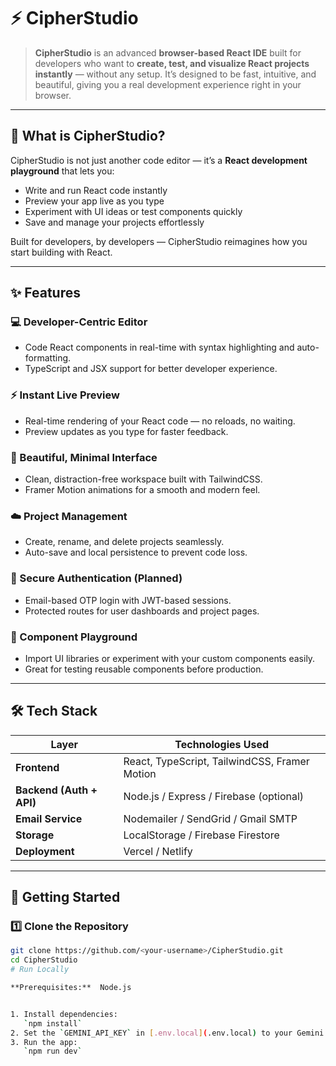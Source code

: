 # ⚡ CipherStudio

> **CipherStudio** is an advanced **browser-based React IDE** built for developers who want to **create, test, and visualize React projects instantly** — without any setup. It’s designed to be fast, intuitive, and beautiful, giving you a real development experience right in your browser.

---

## 🧠 What is CipherStudio?

CipherStudio is not just another code editor — it’s a **React development playground** that lets you:
- Write and run React code instantly
- Preview your app live as you type
- Experiment with UI ideas or test components quickly
- Save and manage your projects effortlessly

Built for developers, by developers — CipherStudio reimagines how you start building with React.

---

## ✨ Features

### 💻 Developer-Centric Editor
- Code React components in real-time with syntax highlighting and auto-formatting.
- TypeScript and JSX support for better developer experience.

### ⚡ Instant Live Preview
- Real-time rendering of your React code — no reloads, no waiting.
- Preview updates as you type for faster feedback.

### 🎨 Beautiful, Minimal Interface
- Clean, distraction-free workspace built with TailwindCSS.
- Framer Motion animations for a smooth and modern feel.

### ☁️ Project Management
- Create, rename, and delete projects seamlessly.
- Auto-save and local persistence to prevent code loss.

### 🔐 Secure Authentication (Planned)
- Email-based OTP login with JWT-based sessions.
- Protected routes for user dashboards and project pages.

### 🧩 Component Playground
- Import UI libraries or experiment with your custom components easily.
- Great for testing reusable components before production.

---

## 🛠️ Tech Stack

| Layer | Technologies Used |
|-------|-------------------|
| **Frontend** | React, TypeScript, TailwindCSS, Framer Motion |
| **Backend (Auth + API)** | Node.js / Express / Firebase (optional) |
| **Email Service** | Nodemailer / SendGrid / Gmail SMTP |
| **Storage** | LocalStorage / Firebase Firestore |
| **Deployment** | Vercel / Netlify |

---

## 🚀 Getting Started

### 1️⃣ Clone the Repository
```bash
git clone https://github.com/<your-username>/CipherStudio.git
cd CipherStudio
# Run Locally

**Prerequisites:**  Node.js


1. Install dependencies:
   `npm install`
2. Set the `GEMINI_API_KEY` in [.env.local](.env.local) to your Gemini API key
3. Run the app:
   `npm run dev`
